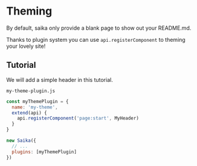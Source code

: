 # Theming

By default, saika only provide a blank page to show out your README.md.

Thanks to plugin system you can use `api.registerComponent` to theming your lovely site!

## Tutorial

We will add a simple header in this tutorial.

`my-theme-plugin.js`

```js
const myThemePlugin = {
  name: 'my-theme',
  extend(api) {
    api.registerComponent('page:start', MyHeader)
  }
}
```

```js
new Saika({
  // ...
  plugins: [myThemePlugin]
})
```
